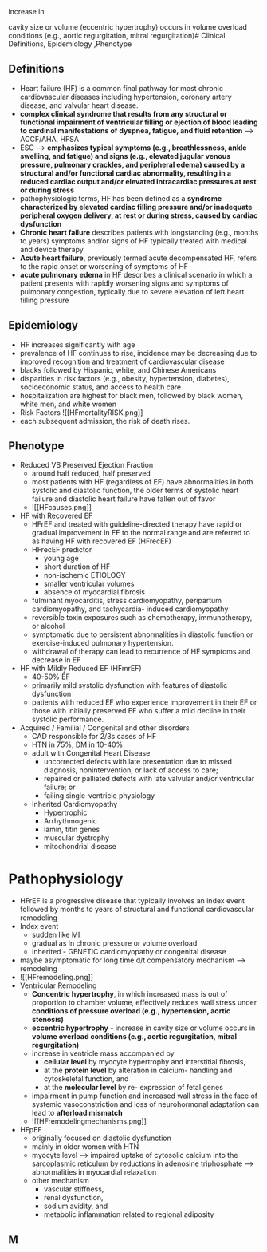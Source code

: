 increase in

cavity size or volume (eccentric hypertrophy) occurs in volume overload conditions (e.g., aortic regurgitation, mitral regurgitation)# Clinical Definitions, Epidemiology ,Phenotype 
## Definitions 
- Heart failure (HF) is a common final pathway for most chronic cardiovascular diseases including hypertension, coronary artery disease, and valvular heart disease.
- **complex clinical syndrome that results from any structural or functional impairment of ventricular filling or ejection of blood leading to cardinal manifestations of dyspnea, fatigue, and fluid retention** --> ACCF/AHA, HFSA 
- ESC --> **emphasizes typical symptoms (e.g., breathlessness, ankle swelling, and fatigue) and signs (e.g., elevated jugular venous pressure, pulmonary crackles, and peripheral edema) caused by a structural and/or functional cardiac abnormality, resulting in a reduced cardiac output and/or elevated intracardiac pressures at rest or during stress** 
- pathophysiologic terms, HF has been defined as a **syndrome characterized by elevated cardiac filling pressure and/or inadequate peripheral oxygen delivery, at rest or during stress, caused by cardiac dysfunction** 
- **Chronic heart failure** describes patients with longstanding (e.g., months to years) symptoms and/or signs of HF typically treated with medical and device therapy
- **Acute heart failure**, previously termed acute decompensated HF, refers to the rapid onset or worsening of symptoms of HF
- **acute pulmonary edema** in HF describes a clinical scenario in which a patient presents with rapidly worsening signs and symptoms of pulmonary congestion, typically due to severe elevation of left heart filling pressure 
## Epidemiology 
- HF increases significantly with age 
- prevalence of HF continues to rise, incidence may be decreasing due to improved recognition and treatment of cardiovascular disease
- blacks followed by Hispanic, white, and Chinese Americans
- disparities in risk factors (e.g., obesity, hypertension, diabetes), socioeconomic status, and access to health care
- hospitalization are highest for black men, followed by black women, white men, and white women 
- Risk Factors ![[HFmortalityRISK.png]]
- each subsequent admission, the risk of death rises. 
## Phenotype 
- Reduced VS Preserved Ejection Fraction 
	- around half reduced, half preserved 
	- most patients with HF (regardless of EF) have abnormalities in both systolic and diastolic function, the older terms of systolic heart failure and diastolic heart failure have fallen out of favor 
	- ![[HFcauses.png]]
- HF with Recovered EF 
	- HFrEF and treated with guideline-directed therapy have rapid or gradual improvement in EF to the normal range and are referred to as having HF with recovered EF (HFrecEF) 
	- HFrecEF predictor 
		- young age 
		- short duration of HF 
		- non-ischemic ETIOLOGY 
		- smaller ventricular volumes 
		- absence of myocardial fibrosis 
	- fulminant myocarditis, stress cardiomyopathy, peripartum cardiomyopathy, and tachycardia- induced cardiomyopathy
	- reversible toxin exposures such as chemotherapy, immunotherapy, or alcohol 
	- symptomatic due to persistent abnormalities in diastolic function or exercise-induced pulmonary hypertension.
	- withdrawal of therapy can lead to recurrence of HF symptoms and decrease in EF 
- HF with Mildly Reduced EF (HFmrEF)
	- 40-50% EF 
	- primarily mild systolic dysfunction with features of diastolic dysfunction 
	- patients with reduced EF who experience improvement in their EF or those with initially preserved EF who suffer a mild decline in their systolic performance. 
- Acquired / Familial / Congenital and other disorders 
	- CAD responsible for 2/3s cases of HF 
	- HTN in 75%, DM in 10-40% 
	- adult with Congenital Heart Disease 
		- uncorrected defects with late presentation due to missed diagnosis, nonintervention, or lack of access to care; 
		- repaired or palliated defects with late valvular and/or ventricular failure; or 
		- failing single-ventricle physiology
	- Inherited Cardiomyopathy 
		- Hypertrophic 
		- Arrhythmogenic 
		- lamin, titin genes 
		- muscular dystrophy 
		- mitochondrial disease 
# Pathophysiology 
- HFrEF is a progressive disease that typically involves an index event followed by months to years of structural and functional cardiovascular remodeling 
- Index event 
	- sudden like MI 
	- gradual as in chronic pressure or volume overload 
	- inherited - GENETIC cardiomyopathy or congenital disease 
- maybe asymptomatic for long time d/t compensatory mechanism --> remodeling 
- ![[HFremodeling.png]]
- Ventricular Remodeling 
	- **Concentric hypertrophy**, in which increased mass is out of proportion to chamber volume, effectively reduces wall stress under **conditions of pressure overload (e.g., hypertension, aortic stenosis)** 
	- **eccentric hypertrophy** - increase in cavity size or volume occurs in **volume overload conditions (e.g., aortic regurgitation, mitral regurgitation)**
	- increase in ventricle mass accompanied by 
		- **cellular level** by myocyte hypertrophy and interstitial fibrosis, 
		- at the **protein level** by alteration in calcium- handling and cytoskeletal function, and 
		- at the **molecular level** by re- expression of fetal genes
	- impairment in pump function and increased wall stress in the face of systemic vasoconstriction and loss of neurohormonal adaptation can lead to **afterload mismatch** 
	- ![[HFremodelingmechanisms.png]]
- HFpEF 
	- originally focused on diastolic dysfunction 
	- mainly in older women with HTN 
	- myocyte level --> impaired uptake of cytosolic calcium into the sarcoplasmic reticulum by reductions in adenosine triphosphate --> abnormalities in myocardial relaxation
	- other mechanism 
		- vascular stiffness, 
		- renal dysfunction, 
		- sodium avidity, and 
		- metabolic inflammation related to regional adiposity
## M